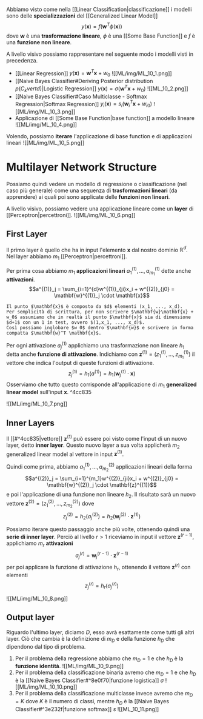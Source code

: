 Abbiamo visto come nella [[Linear Classification|classificazione]] i modelli sono delle **specializzazioni** del [[Generalized Linear Model]] $$y(\mathbf{x}) = f(\mathbf{w}^T\phi(\mathbf{x}))$$ dove $\mathbf{w}$ è una **trasformazione lineare**, $\phi$ è una [[Some Base Function]] e $f$ è una **funzione non lineare**.

A livello visivo possiamo rappresentare nel seguente modo i modelli visti in precedenza.
- [[Linear Regression]] $y(\mathbf{x}) = \mathbf{w}^T\mathbf{x} + w_0$ 
  ![[ML/img/ML_10_1.png]]
- [[Naive Bayes Classifier#Deriving Posterior distribution $p(C_k vert d)$|Logistic Regression]] $y(\mathbf{x}) = \sigma(\mathbf{w}^T\mathbf{x} + w_0)$
  ![[ML_10_2.png]]
- [[Naive Bayes Classifier#Caso Multiclasse - Softmax Regression|Softmax Regression]] $y_i(\mathbf{x}) = s_i(\mathbf{w}_i^T\mathbf{x} + w_{i0})$ 
  ![[ML/img/ML_10_3.png]] 
- Applicazione di [[Some Base Function|base function]] a modello lineare 
  ![[ML/img/ML_10_4.png]]

Volendo, possiamo **iterare** l'applicazione di base function e di applicazioni lineari
![[ML/img/ML_10_5.png]]


# Multilayer Network Structure
Possiamo quindi vedere un modello di regressione o classificazione (nel caso più generale) come una sequenza di **trasformazioni lineari** (da apprendere) ai quali poi sono applicate delle **funzioni non lineari**.

A livello visivo, possiamo vedere una applicazione lineare come un **layer** di [[Perceptron|percettroni]].
![[ML/img/ML_10_6.png]]

## First Layer
Il primo layer è quello che ha in input l'elemento $\mathbf{x}$ dal nostro dominio $\mathbb{R}^d$.
Nel layer abbiamo $m_1$ [[Perceptron|percettroni]].

Per prima cosa abbiamo $m_1$ **applicazioni lineari** $a^{(1)}_1, ..., a^{(1)}_{m_1}$ dette anche **attivazioni**.
$$a^{(1)}_j = \sum_{i=1}^{d}w^{(1)}_{ji}x_i + w^{(2)}_{j0} = \mathbf{w}^{(1)}_j  \cdot \mathbf{x}$$
```ad-note
Il punto $\mathbf{x}$ è composto da $d$ elementi (x_1, ..., x_d).
Per semplicità di scrittura, per non scrivere $\mathbf{w}\mathbf{x} + w_0$ assumiamo che in realtà il punto $\mathbf{x}$ sia di dimensione $d+1$ con un 1 in test, ovvero $(1,x_1, ..., x_d)$.
Così possiamo inglobare $w_0$ dentro $\mathbf{w}$ e scrivere in forma compatta $\mathbf{w}^T \mathbf{x}$.
```

Per ogni attivazione $a^{(1)}_j$ applichiamo una trasformazione non lineare $h_1$ detta anche **funzione di attivazione**.
Indichiamo con $\mathbf{z}^{(1)} = (z^{(1)}_1, ..., z^{(1)}_{m_1})$ il vettore che indica l'output di queste funzioni di attivazione.
$$z^{(1)}_j = h_1(a^{(1)}) = h_1(\mathbf{w}^{(1)}_j \cdot \mathbf{x})$$
Osserviamo che tutto questo corrisponde all'applicazione di $m_1$ **generalized linear model** sull'input $\mathbf{x}$. ^4cc835

![[ML/img/ML_10_7.png]]

## Inner Layers
Il [[#^4cc835|vettore]] $\mathbf{z}^{(1)}$ può essere poi visto come l'input di un nuovo layer, detto **inner layer**.
Questo nuovo layer a sua volta applicherà $m_2$ generalized linear model al vettore in input $\mathbf{z}^{(1)}$.

Quindi come prima, abbiamo  $a^{(1)}_1, ..., a^{(2)}_{m_2}$ applicazioni lineari della forma $$a^{(2)}_j = \sum_{i=1}^{m_1}w^{(2)}_{ji}x_i + w^{(2)}_{j0} = \mathbf{w}^{(2)}_j  \cdot \mathbf{z}^{(1)}$$ e poi l'applicazione di una funzione non lineare $h_2$.
Il risultato sarà un nuovo vettore $\mathbf{z}^{(2)} = (z^{(2)}_1, ...,z^{(2)}_{m_2})$ dove $$z^{(2)}_j = h_2(a^{(2)}_j) = h_2(\mathbf{w}^{(2)}_j \cdot \mathbf{z}^{(1)})$$

Possiamo iterare questo passaggio anche più volte, ottenendo quindi una **serie di inner layer**.
Perciò al livello $r > 1$ riceviamo in input il vettore $\mathbf{z}^{(r-1)}$, applichiamo $m_{r}$ **attivazioni** $$a^{(r)}_j = \mathbf{w}^{(r-1)}_j  \cdot \mathbf{z}^{(r-1)}$$ per poi applicare la funzione di attivazione $h_r$, ottenendo il vettore $\mathbf{z}^{(r)}$ con elementi $$z^{(r)}_j = h_r(a^{(r)}_j)$$

![[ML/img/ML_10_8.png]]

## Output layer
Riguardo l'ultimo layer, diciamo $D$, esso avrà esattamente come tutti gli altri layer.
Ciò che cambia è la definizione di $m_D$ e della funzione $h_D$ che dipendono dal tipo di problema.
1. Per il problema della regressione abbiamo che $m_D = 1$ e che $h_D$ è la **funzione identità**. 
   ![[ML/img/ML_10_9.png]]
2. Per il problema della classificazione binaria avremo che $m_D = 1$ e che $h_D$ è la [[Naive Bayes Classifier#^8e0f70|funzione logistica]] $\sigma$ 
   ![[ML/img/ML_10_10.png]]
3. Per il problema della classificazione multiclasse invece avremo che $m_D = K$ dove $K$ è il numero di classi, mentre $h_D$ è la [[Naive Bayes Classifier#^3e232f|funzione softmax]] $s$
   ![[ML_10_11.png]]


